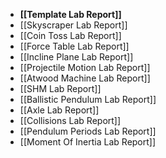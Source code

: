 - **[[Template Lab Report]]**
- [[Skyscraper Lab Report]]
- [[Coin Toss Lab Report]]
- [[Force Table Lab Report]]
- [[Incline Plane Lab Report]]
- [[Projectile Motion Lab Report]]
- [[Atwood Machine Lab Report]]
- [[SHM Lab Report]]
- [[Ballistic Pendulum Lab Report]]
- [[Axle Lab Report]]
- [[Collisions Lab Report]]
- [[Pendulum Periods Lab Report]]
- [[Moment Of Inertia Lab Report]]